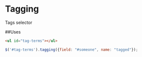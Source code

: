 Tagging
=======

Tags selector


##Uses
```html
<ul id="tag-terms"></ul>
```

```js
$('#tag-terms').tagging({field: "#someone", name: "tagged"});
```
